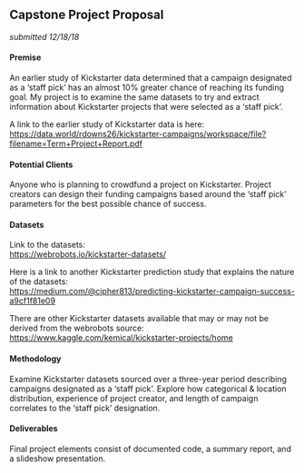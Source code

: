 ## Capstone Project Proposal
_submitted 12/18/18_    

#### Premise
An earlier study of Kickstarter data determined that a campaign designated as a ‘staff pick’ has an almost 10% greater chance of reaching its funding goal.  My project is to examine the same datasets to try and extract information about Kickstarter projects that were selected as a ‘staff pick’.

A link to the earlier study of Kickstarter data is here:  
https://data.world/rdowns26/kickstarter-campaigns/workspace/file?filename=Term+Project+Report.pdf  

#### Potential Clients
Anyone who is planning to crowdfund a project on Kickstarter.  Project creators can design their funding campaigns based around the ‘staff pick’ parameters for the best possible chance of success.  

#### Datasets  
Link to the datasets:  
https://webrobots.io/kickstarter-datasets/

Here is a link to another Kickstarter prediction study that explains the nature of the datasets:  
https://medium.com/@cipher813/predicting-kickstarter-campaign-success-a9cf1f81e09

There are other Kickstarter datasets available that may or may not be derived from the webrobots source:  
https://www.kaggle.com/kemical/kickstarter-projects/home  


#### Methodology  
Examine Kickstarter datasets sourced over a three-year period describing campaigns designated as a ‘staff pick’.  Explore how categorical & location distribution, experience of project creator, and length of campaign correlates to the ‘staff pick’ designation.  


#### Deliverables  
Final project elements consist of documented code, a summary report, and a slideshow presentation.  


